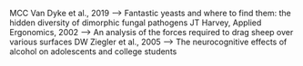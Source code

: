 MCC Van Dyke et al., 2019 --> Fantastic yeasts and where to find them: the hidden diversity of dimorphic fungal pathogens
JT Harvey, Applied Ergonomics, 2002 --> An analysis of the forces required to drag sheep over various surfaces
DW Ziegler et al., 2005 --> The neurocognitive effects of alcohol on adolescents and college students
